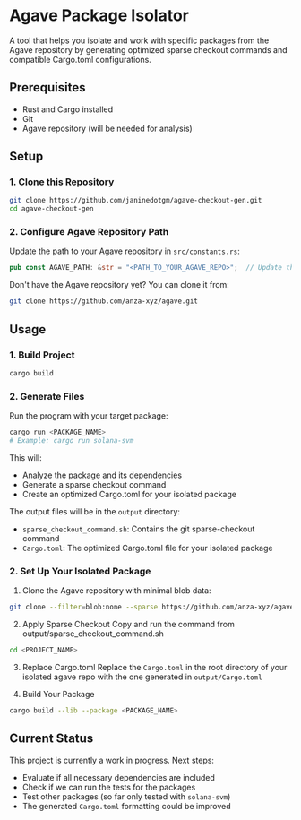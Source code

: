 # Agave Package Isolator

A tool that helps you isolate and work with specific packages from the Agave repository by generating optimized sparse checkout commands and compatible Cargo.toml configurations.

## Prerequisites

- Rust and Cargo installed
- Git
- Agave repository (will be needed for analysis)

## Setup

### 1. Clone this Repository
```bash
git clone https://github.com/janinedotgm/agave-checkout-gen.git
cd agave-checkout-gen
```

### 2. Configure Agave Repository Path
Update the path to your Agave repository in `src/constants.rs`:
```rust
pub const AGAVE_PATH: &str = "<PATH_TO_YOUR_AGAVE_REPO>";  // Update this path
```

Don't have the Agave repository yet? You can clone it from:
```bash
git clone https://github.com/anza-xyz/agave.git
```

## Usage

### 1. Build Project
```bash
cargo build
```

### 2. Generate Files
Run the program with your target package:
```bash
cargo run <PACKAGE_NAME>
# Example: cargo run solana-svm
```

This will:
- Analyze the package and its dependencies
- Generate a sparse checkout command
- Create an optimized Cargo.toml for your isolated package

The output files will be in the `output` directory:
- `sparse_checkout_command.sh`: Contains the git sparse-checkout command
- `Cargo.toml`: The optimized Cargo.toml file for your isolated package

### 2. Set Up Your Isolated Package

1. Clone the Agave repository with minimal blob data:
```bash
git clone --filter=blob:none --sparse https://github.com/anza-xyz/agave.git <PROJECT_NAME>
```

2. Apply Sparse Checkout
Copy and run the command from output/sparse_checkout_command.sh 
```bash
cd <PROJECT_NAME>
```

3. Replace Cargo.toml
Replace the `Cargo.toml` in the root directory of your isolated agave repo with the one generated in `output/Cargo.toml`

4. Build Your Package
```bash
cargo build --lib --package <PACKAGE_NAME>
```

## Current Status

This project is currently a work in progress. Next steps:

- Evaluate if all necessary dependencies are included
- Check if we can run the tests for the packages
- Test other packages (so far only tested with `solana-svm`)
- The generated `Cargo.toml` formatting could be improved
